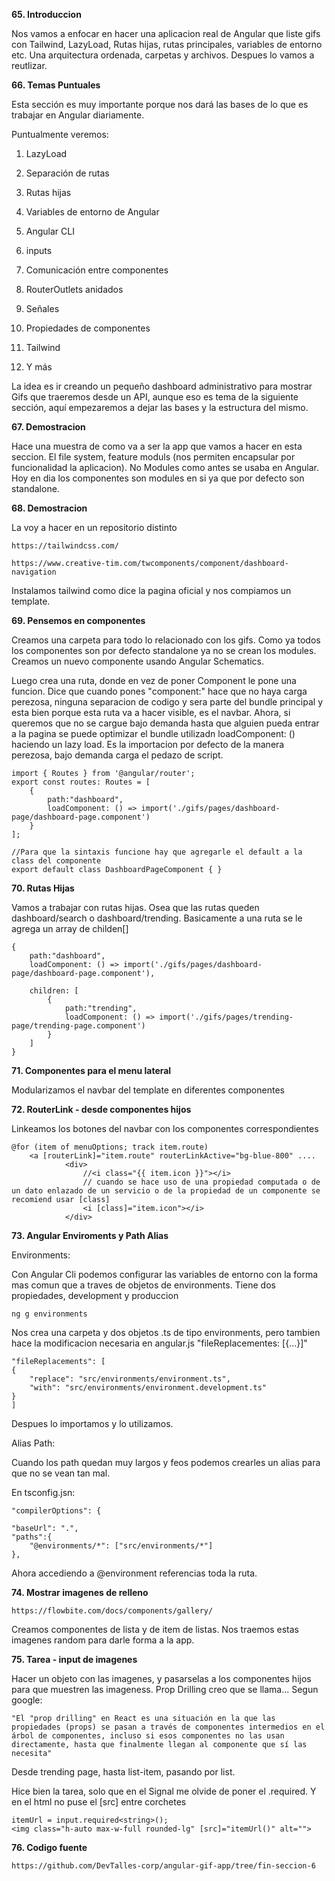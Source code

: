 **65. Introduccion**

Nos vamos a enfocar en hacer una aplicacion real de Angular que liste gifs con Tailwind, LazyLoad, Rutas hijas, rutas principales, variables de entorno etc. Una arquitectura ordenada, carpetas y archivos. Despues lo vamos a reutlizar.

**66. Temas Puntuales**

Esta sección es muy importante porque nos dará las bases de lo que es trabajar en Angular diariamente.

Puntualmente veremos:

1. LazyLoad

2. Separación de rutas

3. Rutas hijas

4. Variables de entorno de Angular

5. Angular CLI

6. inputs

7. Comunicación entre componentes

8. RouterOutlets anidados

9. Señales

10. Propiedades de componentes

11. Tailwind

12. Y más

La idea es ir creando un pequeño dashboard administrativo para mostrar Gifs que traeremos desde un API, aunque eso es tema de la siguiente sección, aquí empezaremos a dejar las bases y la estructura del mismo.

**67. Demostracion**

Hace una muestra de como va a ser la app que vamos a hacer en esta seccion. El file system, feature moduls (nos permiten encapsular por funcionalidad la aplicacion). No Modules como antes se usaba en Angular. Hoy en dia los componentes son modules en si ya que por defecto son standalone. 


**68. Demostracion**

La voy a hacer en un repositorio distinto

    https://tailwindcss.com/

    https://www.creative-tim.com/twcomponents/component/dashboard-navigation


Instalamos tailwind como dice la pagina oficial y nos compiamos un template.

**69. Pensemos en componentes**

Creamos una carpeta para todo lo relacionado con los gifs. Como ya todos los componentes son por defecto standalone ya no se crean los modules. Creamos un nuevo componente usando Angular Schematics. 

Luego crea una ruta, donde en vez de poner Component le pone una funcion. Dice que cuando pones "component:" hace que no haya carga perezosa, ninguna separacion de codigo y sera parte del bundle principal y esta bien porque esta ruta va a hacer visible, es el navbar. Ahora, si queremos que no se cargue bajo demanda hasta que alguien pueda entrar a la pagina se puede optimizar el bundle utilizadn loadComponent: () haciendo un lazy load. Es la importacion por defecto de la manera perezosa, bajo demanda carga el pedazo de script.


    import { Routes } from '@angular/router';
    export const routes: Routes = [
        {
            path:"dashboard",
            loadComponent: () => import('./gifs/pages/dashboard-page/dashboard-page.component')
        }
    ];

    //Para que la sintaxis funcione hay que agregarle el default a la class del componente
    export default class DashboardPageComponent { }

**70. Rutas Hijas**

Vamos a trabajar con rutas hijas. Osea que las rutas queden dashboard/search o dashboard/trending. Basicamente a una ruta se le agrega un array de childen[]


    {
        path:"dashboard",
        loadComponent: () => import('./gifs/pages/dashboard-page/dashboard-page.component'),
        
        children: [
            {
                path:"trending",
                loadComponent: () => import('./gifs/pages/trending-page/trending-page.component')
            }
        ]
    }


**71. Componentes para el menu lateral**

Modularizamos el navbar del template en diferentes componentes

**72. RouterLink - desde componentes hijos**

Linkeamos los botones del navbar con los componentes correspondientes


    @for (item of menuOptions; track item.route) 
        <a [routerLink]="item.route" routerLinkActive="bg-blue-800" ....
                <div>
                    //<i class="{{ item.icon }}"></i>
                    // cuando se hace uso de una propiedad computada o de un dato enlazado de un servicio o de la propiedad de un componente se recomiend usar [class]
                    <i [class]="item.icon"></i>               
                </div>

**73. Angular Enviroments y Path Alias**

Environments:

Con Angular Cli podemos configurar las variables de entorno con la forma mas comun que a traves de objetos de environments. Tiene dos propiedades, development y produccion

    ng g environments

Nos crea una carpeta y dos objetos .ts de tipo environments, pero tambien hace la modificacion necesaria en angular.js "fileReplacementes: [{...}]"


    "fileReplacements": [
    {
        "replace": "src/environments/environment.ts",
        "with": "src/environments/environment.development.ts"
    }
    ]

Despues lo importamos y lo utilizamos.


Alias Path:

Cuando los path quedan muy largos y feos podemos crearles un alias para que no se vean tan mal. 

En tsconfig.jsn:

    "compilerOptions": {

    "baseUrl": ".",
    "paths":{
        "@environments/*": ["src/environments/*"]
    },

Ahora accediendo a @environment referencias toda la ruta. 

**74. Mostrar imagenes de relleno**

    
    https://flowbite.com/docs/components/gallery/

Creamos componentes de lista y de item de listas. Nos traemos estas imagenes random para darle forma a la app. 


**75. Tarea - input de imagenes**

Hacer un objeto con las imagenes, y pasarselas a los componentes hijos para que muestren las imageness. Prop Drilling creo que se llama...
Segun google: 
    
    "El "prop drilling" en React es una situación en la que las propiedades (props) se pasan a través de componentes intermedios en el árbol de componentes, incluso si esos componentes no las usan directamente, hasta que finalmente llegan al componente que sí las necesita"

Desde trending page, hasta list-item, pasando por list. 

Hice bien la tarea, solo que en el Signal me olvide de poner el .required. Y en el html no puse el [src] entre corchetes

    
    itemUrl = input.required<string>();
    <img class="h-auto max-w-full rounded-lg" [src]="itemUrl()" alt="">

**76. Codigo fuente**

    
    https://github.com/DevTalles-corp/angular-gif-app/tree/fin-seccion-6






